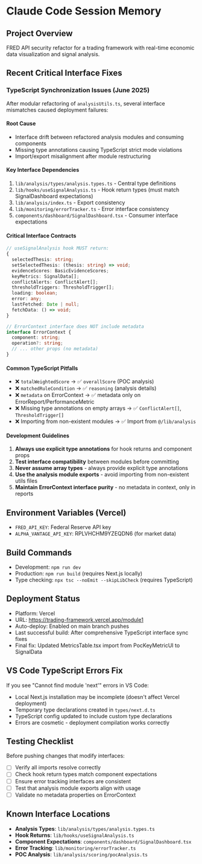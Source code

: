 # Claude Code Session Memory

## Project Overview
FRED API security refactor for a trading framework with real-time economic data visualization and signal analysis.

## Recent Critical Interface Fixes

### TypeScript Synchronization Issues (June 2025)
After modular refactoring of `analysisUtils.ts`, several interface mismatches caused deployment failures:

#### Root Cause
- Interface drift between refactored analysis modules and consuming components
- Missing type annotations causing TypeScript strict mode violations
- Import/export misalignment after module restructuring

#### Key Interface Dependencies
1. `lib/analysis/types/analysis.types.ts` - Central type definitions
2. `lib/hooks/useSignalAnalysis.ts` - Hook return types (must match SignalDashboard expectations)
3. `lib/analysis/index.ts` - Export consistency
4. `lib/monitoring/errorTracker.ts` - Error interface consistency
5. `components/dashboard/SignalDashboard.tsx` - Consumer interface expectations

#### Critical Interface Contracts
```typescript
// useSignalAnalysis hook MUST return:
{
  selectedThesis: string;
  setSelectedThesis: (thesis: string) => void;
  evidenceScores: BasicEvidenceScores;
  keyMetrics: SignalData[];
  conflictAlerts: ConflictAlert[];
  thresholdTriggers: ThresholdTrigger[];
  loading: boolean;
  error: any;
  lastFetched: Date | null;
  fetchData: () => void;
}

// ErrorContext interface does NOT include metadata
interface ErrorContext {
  component: string;
  operation?: string;
  // ... other props (no metadata)
}
```

#### Common TypeScript Pitfalls
- ❌ `totalWeightedScore` → ✅ `overallScore` (POC analysis)
- ❌ `matchedRuleCondition` → ✅ `reasoning` (analysis details)
- ❌ `metadata` on ErrorContext → ✅ metadata only on ErrorReport/PerformanceMetric
- ❌ Missing type annotations on empty arrays → ✅ `ConflictAlert[]`, `ThresholdTrigger[]`
- ❌ Importing from non-existent modules → ✅ Import from `@/lib/analysis`

#### Development Guidelines
1. **Always use explicit type annotations** for hook returns and component props
2. **Test interface compatibility** between modules before committing
3. **Never assume array types** - always provide explicit type annotations
4. **Use the analysis module exports** - avoid importing from non-existent utils files
5. **Maintain ErrorContext interface purity** - no metadata in context, only in reports

## Environment Variables (Vercel)
- `FRED_API_KEY`: Federal Reserve API key
- `ALPHA_VANTAGE_API_KEY`: RPLVHCHM9YZEQDN6 (for market data)

## Build Commands
- Development: `npm run dev`
- Production: `npm run build` (requires Next.js locally)
- Type checking: `npx tsc --noEmit --skipLibCheck` (requires TypeScript)

## Deployment Status
- Platform: Vercel
- URL: https://trading-framework.vercel.app/module1
- Auto-deploy: Enabled on main branch pushes
- Last successful build: After comprehensive TypeScript interface sync fixes
- Final fix: Updated MetricsTable.tsx import from PocKeyMetricUI to SignalData

## VS Code TypeScript Errors Fix
If you see "Cannot find module 'next'" errors in VS Code:
- Local Next.js installation may be incomplete (doesn't affect Vercel deployment)
- Temporary type declarations created in `types/next.d.ts`
- TypeScript config updated to include custom type declarations
- Errors are cosmetic - deployment compilation works correctly

## Testing Checklist
Before pushing changes that modify interfaces:
- [ ] Verify all imports resolve correctly
- [ ] Check hook return types match component expectations
- [ ] Ensure error tracking interfaces are consistent
- [ ] Test that analysis module exports align with usage
- [ ] Validate no metadata properties on ErrorContext

## Known Interface Locations
- **Analysis Types**: `lib/analysis/types/analysis.types.ts`
- **Hook Returns**: `lib/hooks/useSignalAnalysis.ts`
- **Component Expectations**: `components/dashboard/SignalDashboard.tsx`
- **Error Tracking**: `lib/monitoring/errorTracker.ts`
- **POC Analysis**: `lib/analysis/scoring/pocAnalysis.ts`